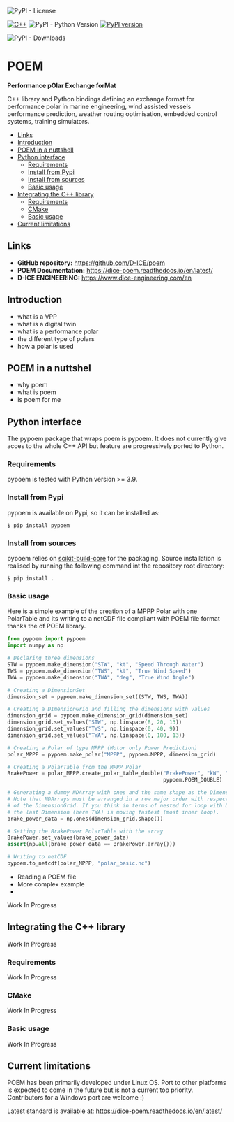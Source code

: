 ![PyPI - License](https://img.shields.io/pypi/l/pypoem)

[![C++](https://img.shields.io/badge/C++-%2300599C.svg?logo=c%2B%2B&logoColor=white)](#)
![PyPI - Python Version](https://img.shields.io/pypi/pyversions/pypoem)
[![PyPI version](https://badge.fury.io/py/pypoem.svg)](https://badge.fury.io/py/pypoem)

![PyPI - Downloads](https://img.shields.io/pypi/dm/pypoem)

# POEM

**Performance pOlar Exchange forMat**

C++ library and Python bindings defining an exchange format for performance polar in marine engineering, 
wind assisted vessels performance prediction, weather routing optimisation, embedded control systems, 
training simulators.

<!-- TOC -->

- [Links](#links)
- [Introduction](#introduction)
- [POEM in a nuttshell](#poem-in-a-nuttshel)
- [Python interface](#python-interface)
  - [Requirements](#requirements)
  - [Install from Pypi](#install-from-pypi)
  - [Install from sources](#install-from-sources)
  - [Basic usage](#basic-usage)
- [Integrating the C++ library](#integrating-the-c-library)
  - [Requirements](#requirements-1)
  - [CMake](#cmake)
  - [Basic usage](#basic-usage-1)
- [Current limitations](#current-limitations)

[//]: # (    - [How to cite poem]&#40;#how-to-cite-poem&#41;)

[//]: # (    - [Contributing]&#40;#contributing&#41;)
    

<!-- TOC -->


## Links

* **GitHub repository:** https://github.com/D-ICE/poem
* **POEM Documentation:** https://dice-poem.readthedocs.io/en/latest/
* **D-ICE ENGINEERING:** https://www.dice-engineering.com/en

## Introduction

* what is a VPP
* what is a digital twin
* what is a performance polar
* the different type of polars
* how a polar is used

## POEM in a nuttshel

* why poem
* what is poem
* is poem for me


## Python interface

The pypoem package that wraps poem is pypoem. It does not currently give acces to the whole C++ API but feature are 
progressively ported to Python.

### Requirements

pypoem is tested with Python version >= 3.9.

### Install from Pypi

pypoem is available on Pypi, so it can be installed as:

```console
$ pip install pypoem
```

### Install from sources

pypoem relies on [scikit-build-core](https://scikit-build-core.readthedocs.io/en/latest/index.html) for the packaging.
Source installation is realised by running the following command int the repository root directory:

```console
$ pip install .
```

### Basic usage

Here is a simple example of the creation of a MPPP Polar with one PolarTable and its writing to a netCDF file
compliant with POEM file format thanks the of POEM library.

```python
from pypoem import pypoem
import numpy as np

# Declaring three dimensions
STW = pypoem.make_dimension("STW", "kt", "Speed Through Water")
TWS = pypoem.make_dimension("TWS", "kt", "True Wind Speed")
TWA = pypoem.make_dimension("TWA", "deg", "True Wind Angle")

# Creating a DimensionSet
dimension_set = pypoem.make_dimension_set((STW, TWS, TWA))

# Creating a DImensionGrid and filling the dimensions with values
dimension_grid = pypoem.make_dimension_grid(dimension_set)
dimension_grid.set_values("STW", np.linspace(8, 20, 13))
dimension_grid.set_values("TWS", np.linspace(0, 40, 9))
dimension_grid.set_values("TWA", np.linspace(0, 180, 13))

# Creating a Polar of type MPPP (Motor only Power Prediction)
polar_MPPP = pypoem.make_polar("MPPP", pypoem.MPPP, dimension_grid)

# Creating a PolarTable from the MPPP Polar
BrakePower = polar_MPPP.create_polar_table_double("BrakePower", "kW", "Brake Power", 
                                                  pypoem.POEM_DOUBLE)

# Generating a dummy NDArray with ones and the same shape as the DimensionGrid
# Note that NDArrays must be arranged in a row major order with respect the DimensionSet
# of the DimensionGrid. If you think in terms of nested for loop with Dimensions, 
# the last Dimension (here TWA) is moving fastest (most inner loop).
brake_power_data = np.ones(dimension_grid.shape())

# Setting the BrakePower PolarTable with the array
BrakePower.set_values(brake_power_data)
assert(np.all(brake_power_data == BrakePower.array()))

# Writing to netCDF
pypoem.to_netcdf(polar_MPPP, "polar_basic.nc")

```

* Reading a POEM file
* More complex example
* 


Work In Progress

## Integrating the C++ library

Work In Progress

### Requirements

Work In Progress

### CMake
Work In Progress

### Basic usage

Work In Progress

## Current limitations

POEM has been primarily developed under Linux OS. Port to other platforms is expected to come in the future but is not
a current top priority. Contributors for a Windows port are welcome :)

[//]: # (## How to cite poem)

[//]: # (## Contributing)




Latest standard is available at:
https://dice-poem.readthedocs.io/en/latest/
